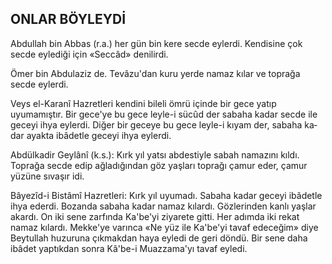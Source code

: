 ## ONLAR BÖYLEYDİ

Abdullah bin Abbas (r.a.) her gün bin ke­re secde eylerdi. Kendisine çok secde eyledi­ği için «Seccâd» denilirdi.

Ömer bin Abdulaziz de. Tevâzu'dan ku­ru yerde namaz kılar ve toprağa secde eylerdi.

Veys el-Karanî Hazretleri kendini bileli ömrü içinde bir gece yatıp uyumamıştır. Bir gece'ye bu gece leyle-i sücûd der sabaha ka­dar secde ile geceyi ihya eylerdi. Diğer bir ge­ceye bu gece leyle-i kıyam der, sabaha ka­dar ayakta ibâdetle geceyi ihya eylerdi.

Abdülkadir Geylânî (k.s.): Kırk yıl yatsı abdestiyle sabah namazını kıldı. Toprağa sec­de edip ağladığından göz yaşları toprağı ça­mur eder, çamur yüzüne sıvaşır idi.

Bâyezîd-i Bistâmî Hazretleri: Kırk yıl uyu­madı. Sabaha kadar geceyi ibâdetle ihya eder­di. Bozanda sabaha kadar namaz kılardı. Göz­lerinden kanlı yaşlar akardı. On iki sene zar­fında Ka'be'yi ziyarete gitti. Her adımda iki rekat namaz kılardı. Mekke'ye varınca «Ne yüz ile Ka'be'yi tavaf edeceğim» diye Beytullah huzuruna çıkmakdan haya eyledi de geri döndü. Bir sene daha ibâdet yaptıkdan sonra Kâ'be-i Muazzama'yı tavaf eyledi.
